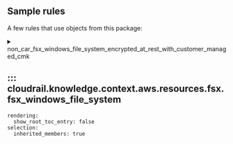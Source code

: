 ## Sample rules
A few rules that use objects from this package:


<details>
<summary>non_car_fsx_windows_file_system_encrypted_at_rest_with_customer_managed_cmk</summary>

```python
--8<--
cloudrail/knowledge/rules/aws/non_context_aware/encryption_enforcement_rules/encrypt_at_rest/fsx_windows_file_system_encrypted_at_rest_with_customer_managed_cmk_rule.py
--8<--
```
</details>

## ::: cloudrail.knowledge.context.aws.resources.fsx.fsx_windows_file_system
    rendering:
      show_root_toc_entry: false
    selection:
      inherited_members: true
